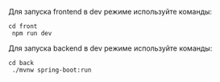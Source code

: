 Для запуска frontend в dev режиме используйте команды:

<code>cd front</br>
npm run dev</code>

Для запуска backend в dev режиме используйте команды:

<code>cd back</br>
./mvnw spring-boot:run</code>
